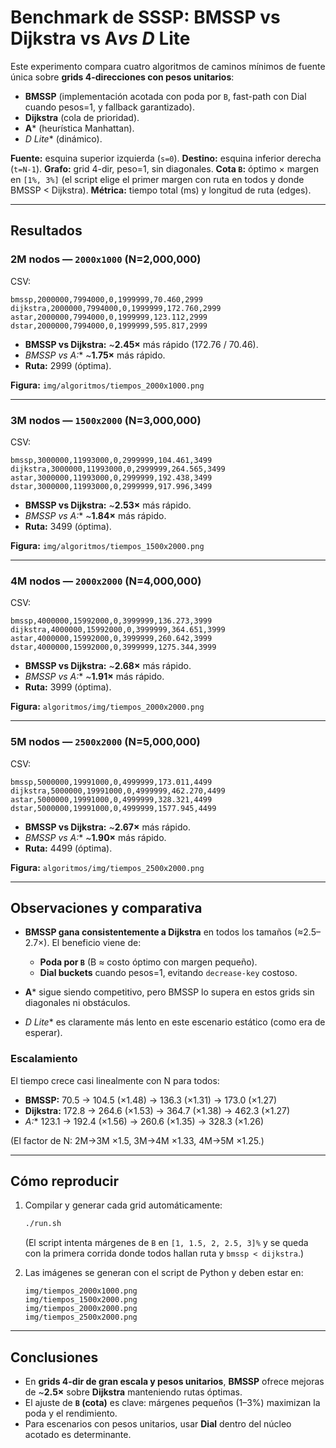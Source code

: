 
# Benchmark de SSSP: BMSSP vs Dijkstra vs A*vs D* Lite

Este experimento compara cuatro algoritmos de caminos mínimos de fuente única sobre **grids 4-direcciones con pesos unitarios**:

* **BMSSP** (implementación acotada con poda por `B`, fast-path con Dial cuando pesos=1, y fallback garantizado).
* **Dijkstra** (cola de prioridad).
* **A*** (heurística Manhattan).
* **D* Lite** (dinámico).

**Fuente:** esquina superior izquierda (`s=0`).
**Destino:** esquina inferior derecha (`t=N-1`).
**Grafo:** grid 4-dir, peso=1, sin diagonales.
**Cota `B`:** óptimo × margen en `[1%, 3%]` (el script elige el primer margen con ruta en todos y donde BMSSP < Dijkstra).
**Métrica:** tiempo total (ms) y longitud de ruta (edges).

---

## Resultados

### 2M nodos — `2000x1000` (N=2,000,000)

CSV:

```
bmssp,2000000,7994000,0,1999999,70.460,2999
dijkstra,2000000,7994000,0,1999999,172.760,2999
astar,2000000,7994000,0,1999999,123.112,2999
dstar,2000000,7994000,0,1999999,595.817,2999
```

* **BMSSP vs Dijkstra:** ~**2.45×** más rápido (172.76 / 70.46).
* **BMSSP vs A*:** ~**1.75×** más rápido.
* **Ruta:** 2999 (óptima).

**Figura:** `img/algoritmos/tiempos_2000x1000.png`

---

### 3M nodos — `1500x2000` (N=3,000,000)

CSV:

```
bmssp,3000000,11993000,0,2999999,104.461,3499
dijkstra,3000000,11993000,0,2999999,264.565,3499
astar,3000000,11993000,0,2999999,192.438,3499
dstar,3000000,11993000,0,2999999,917.996,3499
```

* **BMSSP vs Dijkstra:** ~**2.53×** más rápido.
* **BMSSP vs A*:** ~**1.84×** más rápido.
* **Ruta:** 3499 (óptima).

**Figura:** `img/algoritmos/tiempos_1500x2000.png`

---

### 4M nodos — `2000x2000` (N=4,000,000)

CSV:

```
bmssp,4000000,15992000,0,3999999,136.273,3999
dijkstra,4000000,15992000,0,3999999,364.651,3999
astar,4000000,15992000,0,3999999,260.642,3999
dstar,4000000,15992000,0,3999999,1275.344,3999
```

* **BMSSP vs Dijkstra:** ~**2.68×** más rápido.
* **BMSSP vs A*:** ~**1.91×** más rápido.
* **Ruta:** 3999 (óptima).

**Figura:** `algoritmos/img/tiempos_2000x2000.png`

---

### 5M nodos — `2500x2000` (N=5,000,000)

CSV:

```
bmssp,5000000,19991000,0,4999999,173.011,4499
dijkstra,5000000,19991000,0,4999999,462.270,4499
astar,5000000,19991000,0,4999999,328.321,4499
dstar,5000000,19991000,0,4999999,1577.945,4499
```

* **BMSSP vs Dijkstra:** ~**2.67×** más rápido.
* **BMSSP vs A*:** ~**1.90×** más rápido.
* **Ruta:** 4499 (óptima).

**Figura:** `algoritmos/img/tiempos_2500x2000.png`

---

## Observaciones y comparativa

* **BMSSP gana consistentemente a Dijkstra** en todos los tamaños (≈2.5–2.7×).
  El beneficio viene de:

  * **Poda por `B`** (B ≈ costo óptimo con margen pequeño).
  * **Dial buckets** cuando pesos=1, evitando `decrease-key` costoso.
* **A*** sigue siendo competitivo, pero BMSSP lo supera en estos grids sin diagonales ni obstáculos.
* **D* Lite** es claramente más lento en este escenario estático (como era de esperar).

### Escalamiento

El tiempo crece casi linealmente con N para todos:

* **BMSSP:** 70.5 → 104.5 (×1.48) → 136.3 (×1.31) → 173.0 (×1.27)
* **Dijkstra:** 172.8 → 264.6 (×1.53) → 364.7 (×1.38) → 462.3 (×1.27)
* **A*:** 123.1 → 192.4 (×1.56) → 260.6 (×1.35) → 328.3 (×1.26)

(El factor de N: 2M→3M ×1.5, 3M→4M ×1.33, 4M→5M ×1.25.)

---

## Cómo reproducir

1. Compilar y generar cada grid automáticamente:

   ```bash
   ./run.sh
   ```

   (El script intenta márgenes de `B` en `[1, 1.5, 2, 2.5, 3]%` y se queda con la primera corrida donde todos hallan ruta y `bmssp < dijkstra`.)

2. Las imágenes se generan con el script de Python y deben estar en:

   ```
   img/tiempos_2000x1000.png
   img/tiempos_1500x2000.png
   img/tiempos_2000x2000.png
   img/tiempos_2500x2000.png
   ```

---

## Conclusiones

* En **grids 4-dir de gran escala y pesos unitarios**, **BMSSP** ofrece mejoras de ~**2.5×** sobre **Dijkstra** manteniendo rutas óptimas.
* El ajuste de **`B` (cota)** es clave: márgenes pequeños (1–3%) maximizan la poda y el rendimiento.
* Para escenarios con pesos unitarios, usar **Dial** dentro del núcleo acotado es determinante.
